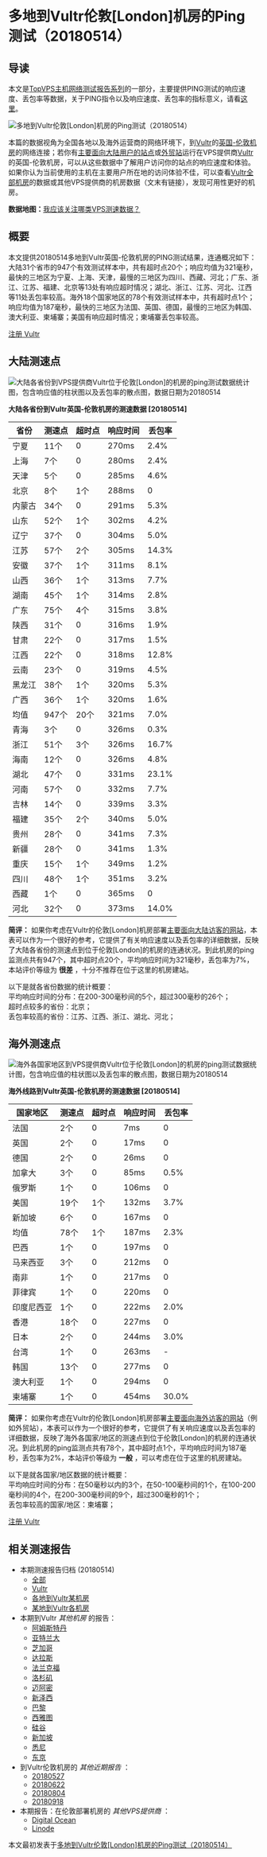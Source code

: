 #  多地到Vultr伦敦[London]机房的Ping测试（20180514） 

## 导读

本文是[TopVPS主机网络测试报告系列](https://vps123.top/pingtest)的一部分，主要提供PING测试的响应速度、丢包率等数据，关于PING指令以及响应速度、丢包率的指标意义，请看[这里](https://vps123.top/what-is-ping.html)。

![多地到Vultr伦敦\[London\]机房的Ping测试（20180514）](/images/thumbnails/to_vultr_London.png)

本篇的数据视角为全国各地以及海外运营商的网络环境下，到[Vultr](https://vps123.top/go/vultr)的[英国-伦敦机房](https://vps123.top/vultr-facilities.html#london)的网络连接；若你有[主要面向大陆用户的站点](https://vps123.top/website-for-mainland-users.html)或[外贸站](https://vps123.top/website-for-internation-trade.html)运行在VPS提供商[Vultr](https://vps123.top/go/vultr)的英国-伦敦机房，可以从这些数据中了解用户访问你的站点的响应速度和体验。如果你认为当前使用的主机在主要用户所在地的访问体验不佳，可以查看[Vultr全部机房](/vultr/isp/china/20180514-vultr-isp-china.md)的数据或其他VPS提供商的机房数据（文末有链接），发现可用性更好的机房。

**数据地图：**[我应该关注哪类VPS测速数据？](https://vps123.top/find-pingtest-data-you-need.html)

## 概要

本文提供20180514多地到Vultr英国-伦敦机房的PING测试结果，连通概况如下：大陆31个省市的947个有效测试样本中，共有超时点20个；响应均值为321毫秒，最快的三地区为宁夏、上海、天津，最慢的三地区为四川、西藏、河北；广东、浙江、江苏、福建、北京等13处有响应超时情况；湖北、浙江、江苏、河北、江西等11处丢包率较高。海外18个国家地区的78个有效测试样本中，共有超时点1个；响应均值为187毫秒，最快的三地区为法国、英国、德国，最慢的三地区为韩国、澳大利亚、柬埔寨；美国有响应超时情况；柬埔寨丢包率较高。

[注册 Vultr](https://vps123.top/go/vultr/_btn1)

## 大陆测速点

![大陆各省份到VPS提供商Vultr位于伦敦\[London\]的机房的ping测试数据统计图，包含响应值的柱状图以及丢包率的散点图，数据日期为20180514](/images/pingtests/vultr_20180514/plot_idc_vultr_uk-london_20180514_mainland.png)

**大陆各省份到Vultr英国-伦敦机房的测速数据 [20180514]**

省份 | 测速点 | 超时点 | 响应时间 | 丢包率  
---|---|---|---|---  
宁夏 | 11个 | 0 | 270ms | 2.4%  
上海 | 7个 | 0 | 280ms | 2.4%  
天津 | 5个 | 0 | 285ms | 4.6%  
北京 | 8个 | 1个 | 288ms | 0  
内蒙古 | 34个 | 0 | 291ms | 5.3%  
山东 | 52个 | 1个 | 302ms | 4.2%  
辽宁 | 37个 | 0 | 304ms | 5.0%  
江苏 | 57个 | 2个 | 305ms | 14.3%  
安徽 | 37个 | 1个 | 311ms | 8.1%  
山西 | 36个 | 1个 | 313ms | 7.7%  
湖南 | 45个 | 1个 | 314ms | 2.8%  
广东 | 75个 | 4个 | 315ms | 3.8%  
陕西 | 31个 | 0 | 316ms | 1.9%  
甘肃 | 22个 | 0 | 317ms | 1.5%  
江西 | 22个 | 0 | 318ms | 12.8%  
云南 | 23个 | 0 | 319ms | 4.5%  
黑龙江 | 38个 | 1个 | 320ms | 5.3%  
广西 | 36个 | 1个 | 320ms | 1.6%  
均值 | 947个 | 20个 | 321ms | 7.0%  
青海 | 3个 | 0 | 326ms | 0.3%  
浙江 | 51个 | 3个 | 326ms | 16.7%  
海南 | 12个 | 0 | 326ms | 4.8%  
湖北 | 47个 | 0 | 331ms | 23.1%  
河南 | 57个 | 0 | 332ms | 7.7%  
吉林 | 14个 | 0 | 339ms | 3.3%  
福建 | 35个 | 2个 | 340ms | 5.0%  
贵州 | 28个 | 0 | 341ms | 7.3%  
新疆 | 28个 | 0 | 341ms | 1.3%  
重庆 | 15个 | 1个 | 349ms | 1.2%  
四川 | 48个 | 1个 | 351ms | 3.2%  
西藏 | 1个 | 0 | 365ms | 0  
河北 | 32个 | 0 | 373ms | 14.0%  
  
**简评：** 如果你考虑在Vultr的伦敦[London]机房部署[主要面向大陆访客的网站](website-for-mainland-users.html)，本表可以作为一个很好的参考，它提供了有关响应速度以及丢包率的详细数据，反映了大陆各省份的测速点到位于伦敦[London]的机房的连通状况。到此机房的ping监测点共有947个，其中超时点20个，平均响应时间为321毫秒，丢包率为7%，本站评价等级为 **很差** ，十分不推荐在位于这里的机房建站。

以下是就各省份数据的统计概要：  
平均响应时间的分布：在200-300毫秒间的5个，超过300毫秒的26个；  
超时点较多的省份：北京；  
丢包率较高的省份：江苏、江西、浙江、湖北、河北；

## 海外测速点

![海外各国家地区到VPS提供商Vultr位于伦敦\[London\]的机房的ping测试数据统计图，包含响应值的柱状图以及丢包率的散点图，数据日期为20180514](/images/pingtests/vultr_20180514/plot_idc_vultr_uk-london_20180514_overseas.png)

**海外线路到Vultr英国-伦敦机房的测速数据 [20180514]**

国家地区 | 测速点 | 超时点 | 响应时间 | 丢包率  
---|---|---|---|---  
法国 | 2个 | 0 | 7ms | 0  
英国 | 2个 | 0 | 17ms | 0  
德国 | 2个 | 0 | 26ms | 0  
加拿大 | 3个 | 0 | 85ms | 0.5%  
俄罗斯 | 1个 | 0 | 106ms | 0  
美国 | 19个 | 1个 | 132ms | 3.7%  
新加坡 | 6个 | 0 | 167ms | 0  
均值 | 78个 | 1个 | 187ms | 2.3%  
巴西 | 1个 | 0 | 197ms | 0  
马来西亚 | 3个 | 0 | 212ms | 0  
南非 | 1个 | 0 | 217ms | 0  
菲律宾 | 1个 | 0 | 220ms | 0  
印度尼西亚 | 1个 | 0 | 222ms | 2.0%  
香港 | 18个 | 0 | 227ms | 0  
日本 | 2个 | 0 | 244ms | 3.0%  
台湾 | 1个 | 0 | 263ms | -  
韩国 | 13个 | 0 | 277ms | 0  
澳大利亚 | 1个 | 0 | 294ms | 0  
柬埔寨 | 1个 | 0 | 454ms | 30.0%  
  
**简评：** 如果你考虑在Vultr的伦敦[London]机房部署[主要面向海外访客的网站](https://vps123.top/website-for-internation-trade.html)（例如外贸站），本表可以作为一个很好的参考，它提供了有关响应速度以及丢包率的详细数据，反映了海外各国家/地区的测速点到位于伦敦[London]的机房的连通状况。到此机房的ping监测点共有78个，其中超时点1个，平均响应时间为187毫秒，丢包率为2%，本站评价等级为 **一般** ，可以考虑在位于这里的机房建站。

以下是就各国家/地区数据的统计概要：  
平均响应时间的分布：在50毫秒以内的3个，在50-100毫秒间的1个，在100-200毫秒间的4个，在200-300毫秒间的9个，超过300毫秒的1个；  
丢包率较高的国家/地区：柬埔寨；

[注册 Vultr](https://vps123.top/go/vultr/_btn2)

## 相关测速报告

  * 本期测速报告归档 (20180514) 
    * [全部](https://vps123.top/pingtests/20180514 "本期各VPS提供商全部测速报告")
    * [Vultr](https://vps123.top/pingtests/idc-vultr/20180514 "本期Vultr的全部测速报告")
    * [各地到Vultr某机房](https://vps123.top/pingtests/idc-vultr/isp-global/20180514 "以Vultr某机房为关注对象的视角，横向比较大陆各省份、海外各国家地区")
    * [某地到Vultr各机房](https://vps123.top/pingtests/idc-vultr/facility-all/20180514 "以大陆某省份为关注对象的视角，横向比较Vultr各机房")
  * 本期到Vultr _其他机房_ 的报告： 
    * [阿姆斯特丹](/vultr/idc/amsterdam/20180514-vultr-idc-amsterdam.md "多地到Vultr阿姆斯特丹机房的Ping测试 20180514")
    * [亚特兰大](/vultr/idc/atlanta/20180514-vultr-idc-atlanta.md "多地到Vultr亚特兰大机房的Ping测试 20180514")
    * [芝加哥](/vultr/idc/chicago/20180514-vultr-idc-chicago.md "多地到Vultr芝加哥机房的Ping测试 20180514")
    * [达拉斯](/vultr/idc/dallas/20180514-vultr-idc-dallas.md "多地到Vultr达拉斯机房的Ping测试 20180514")
    * [法兰克福](/vultr/idc/frankfurt/20180514-vultr-idc-frankfurt.md "多地到Vultr法兰克福机房的Ping测试 20180514")
    * [洛杉矶](/vultr/idc/losangeles/20180514-vultr-idc-losangeles.md "多地到Vultr洛杉矶机房的Ping测试 20180514")
    * [迈阿密](/vultr/idc/miami/20180514-vultr-idc-miami.md "多地到Vultr迈阿密机房的Ping测试 20180514")
    * [新泽西](/vultr/idc/newjersey/20180514-vultr-idc-newjersey.md "多地到Vultr新泽西机房的Ping测试 20180514")
    * [巴黎](/vultr/idc/paris/20180514-vultr-idc-paris.md "多地到Vultr巴黎机房的Ping测试 20180514")
    * [西雅图](/vultr/idc/seattle/20180514-vultr-idc-seattle.md "多地到Vultr西雅图机房的Ping测试 20180514")
    * [硅谷](/vultr/idc/siliconvalley/20180514-vultr-idc-siliconvalley.md "多地到Vultr硅谷机房的Ping测试 20180514")
    * [新加坡](/vultr/idc/singapore/20180514-vultr-idc-singapore.md "多地到Vultr新加坡机房的Ping测试 20180514")
    * [悉尼](/vultr/idc/sydney/20180514-vultr-idc-sydney.md "多地到Vultr悉尼机房的Ping测试 20180514")
    * [东京](/vultr/idc/tokyo/20180514-vultr-idc-tokyo.md "多地到Vultr东京机房的Ping测试 20180514")
  * 到Vultr伦敦机房的 _其他近期报告_ ： 
    * [20180527](/vultr/idc/london/20180527-vultr-idc-london.md "多地到Vultr伦敦机房的Ping测试 20180527")
    * [20180622](/vultr/idc/london/20180622-vultr-idc-london.md "多地到Vultr伦敦机房的Ping测试 20180622")
    * [20180804](/vultr/idc/london/20180804-vultr-idc-london.md "多地到Vultr伦敦机房的Ping测试 20180804")
    * [20180918](/vultr/idc/london/20180918-vultr-idc-london.md "多地到Vultr伦敦机房的Ping测试 20180918")
  * 本期报告：在伦敦部署机房的 _其他VPS提供商_ ： 
    * [Digital Ocean](do/idc/london/20180514-do-idc-london.md "多地到Digital Ocean伦敦机房的Ping测试 20180514")
    * [Linode](/linode/idc/london/20180514-linode-idc-london.md "多地到Linode伦敦机房的Ping测试 20180514")



本文最初发表于[多地到Vultr伦敦[London]机房的Ping测试（20180514）](https://vps123.top/pingtest/20180514-vultr-idc-london.html)
